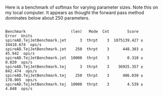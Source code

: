 
Here is a benchmark of softmax for varying parameter sizes. Note this on my local computer. It appears as thought the forward pass method dominates below about 250 parameters.

```shell

Benchmark                    (len)   Mode  Cnt        Score       Error  Units
spireAD.TejJetBenchmark.jet      3  thrpt    3  1075139.427 ± 34410.674  ops/s
spireAD.TejJetBenchmark.jet    250  thrpt    3      448.383 ±    45.942  ops/s
spireAD.TejJetBenchmark.jet  10000  thrpt    3        0.310 ±     0.020  ops/s
spireAD.TejJetBenchmark.tej      3  thrpt    3    36925.357 ±   842.474  ops/s
spireAD.TejJetBenchmark.tej    250  thrpt    3      406.030 ±   178.005  ops/s
spireAD.TejJetBenchmark.tej  10000  thrpt    3        4.539 ±     4.848  ops/s

```